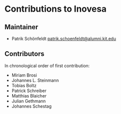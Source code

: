 # Contributions to Inovesa

## Maintainer

* Patrik Schönfeldt <patrik.schoenfeldt@alumni.kit.edu>

## Contributors

In chronological order of first contribution:

* Miriam Brosi
* Johannes L. Steinmann
* Tobias Boltz
* Patrick Schreiber
* Matthias Blaicher
* Julian Gethmann
* Johannes Schestag
